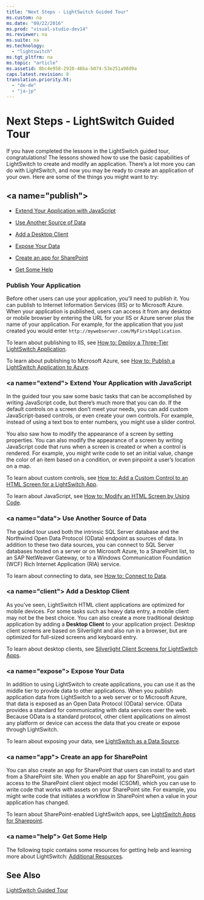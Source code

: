 ```yaml
---
title: "Next Steps - LightSwitch Guided Tour"
ms.custom: na
ms.date: "09/22/2016"
ms.prod: "visual-studio-dev14"
ms.reviewer: na
ms.suite: na
ms.technology: 
  - "lightswitch"
ms.tgt_pltfrm: na
ms.topic: "article"
ms.assetid: 8bc4e958-2910-46ba-b074-53e251a98d9a
caps.latest.revision: 8
translation.priority.ht: 
  - "de-de"
  - "ja-jp"
---
```

# Next Steps - LightSwitch Guided Tour
If you have completed the lessons in the LightSwitch guided tour, congratulations! The lessons showed how to use the basic capabilities of LightSwitch to create and modify an application. There’s a lot more you can do with LightSwitch, and now you may be ready to create an application of your own. Here are some of the things you might want to try:  
  
##  \<a name="publish"></a>   
-   [Extend Your Application with JavaScript](../vs140/next-steps---lightswitch-guided-tour.md#extend)  
  
-   [Use Another Source of Data](../vs140/next-steps---lightswitch-guided-tour.md#data)  
  
-   [Add a Desktop Client](../vs140/next-steps---lightswitch-guided-tour.md#client)  
  
-   [Expose Your Data](../vs140/next-steps---lightswitch-guided-tour.md#expose)  
  
-   [Create an app for SharePoint](../vs140/next-steps---lightswitch-guided-tour.md#app)  
  
-   [Get Some Help](../vs140/next-steps---lightswitch-guided-tour.md#help)  
  
### Publish Your Application  
 Before other users can use your application, you’ll need to publish it. You can publish to Internet Information Services (IIS) or to Microsoft Azure. When your application is published, users can access it from any desktop or mobile browser by entering the URL for your IIS or Azure server plus the name of your application. For example, for the application that you just created you would enter `http://mywebserver.com/MyFirstApplication`.  
  
 To learn about publishing to IIS, see [How to: Deploy a Three-Tier LightSwitch Application](../vs140/how-to--deploy-a-three-tier-lightswitch-application.md).  
  
 To learn about publishing to Microsoft Azure, see [How to: Publish a LightSwitch Application to Azure](http://msdn.microsoft.com/en-us/library/jj131261.aspx).  
  
###  \<a name="extend"></a> Extend Your Application with JavaScript  
 In the guided tour you saw some basic tasks that can be accomplished by writing JavaScript code, but there’s much more that you can do. If the default controls on a screen don’t meet your needs, you can add custom JavaScript-based controls, or even create your own controls. For example, instead of using a text box to enter numbers, you might use a slider control.  
  
 You also saw how to modify the appearance of a screen by setting properties. You can also modify the appearance of a screen by writing JavaScript code that runs when a screen is created or when a control is rendered. For example, you might write code to set an initial value, change the color of an item based on a condition, or even pinpoint a user’s location on a map.  
  
 To learn about custom controls, see [How to: Add a Custom Control to an HTML Screen for a LightSwitch App](../vs140/how-to--add-a-custom-control-to-an-html-screen-for-a-lightswitch-app.md).  
  
 To learn about JavaScript, see [How to: Modify an HTML Screen by Using Code](../vs140/how-to--modify-an-html-screen-by-using-code.md).  
  
###  \<a name="data"></a> Use Another Source of Data  
 The guided tour used both the intrinsic SQL Server database and the Northwind Open Data Protocol (OData) endpoint as sources of data. In addition to these two data sources, you can connect to SQL Server databases hosted on a server or on Microsoft Azure, to a SharePoint list, to an SAP NetWeaver Gateway, or to a Windows Communication Foundation (WCF) Rich Internet Application (RIA) service.  
  
 To learn about connecting to data, see [How to: Connect to Data](../vs140/how-to--connect-to-data.md).  
  
###  \<a name="client"></a> Add a Desktop Client  
 As you’ve seen, LightSwitch HTML client applications are optimized for mobile devices. For some tasks such as heavy data entry, a mobile client may not be the best choice. You can also create a more traditional desktop application by adding a **Desktop Client** to your application project. Desktop client screens are based on Silverlight and also run in a browser, but are optimized for full-sized screens and keyboard entry.  
  
 To learn about desktop clients, see [Silverlight Client Screens for LightSwitch Apps](../vs140/silverlight-client-screens-for-lightswitch-apps.md).  
  
###  \<a name="expose"></a> Expose Your Data  
 In addition to using LightSwitch to create applications, you can use it as the middle tier to provide data to other applications. When you publish application data from LightSwitch to a web server or to Microsoft Azure, that data is exposed as an Open Data Protocol (OData) service. OData provides a standard for communicating with data services over the web. Because OData is a standard protocol, other client applications on almost any platform or device can access the data that you create or expose through LightSwitch.  
  
 To learn about exposing your data, see [LightSwitch as a Data Source](../vs140/lightswitch-as-a-data-source.md).  
  
###  \<a name="app"></a> Create an app for SharePoint  
 You can also create an app for SharePoint that users can install to and start from a SharePoint site. When you enable an app for SharePoint, you gain access to the SharePoint client object model (CSOM), which you can use to write code that works with assets on your SharePoint site. For example, you might write code that initiates a workflow in SharePoint when a value in your application has changed.  
  
 To learn about SharePoint-enabled LightSwitch apps, see [LightSwitch Apps for Sharepoint](../vs140/lightswitch-apps-for-sharepoint.md).  
  
###  \<a name="help"></a> Get Some Help  
 The following topic contains some resources for getting help and learning more about LightSwitch: [Additional Resources](../vs140/additional-resources-for-developing-lightswitch-applications.md).  
  
## See Also  
 [LightSwitch Guided Tour](../vs140/lightswitch-guided-tour.md)